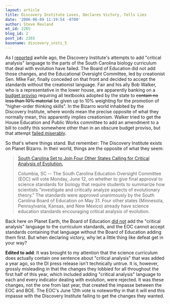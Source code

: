 ```yaml
---
layout: article
title: Discovery Institute Loses, Declares Victory, Tells Lies
date: '2006-06-09 11:19:54 -0700'
author: Steve Reuland
mt_id: 2265
blog_id: 2
post_id: 2265
basename: discovery_insti_5
---
```

<img src="http://www.hillcity-comics.com/graphic_novels/new_graphic_novel289.jpg" alt="" style="float:left;" />  As I [reported](/archives/2006/05/update-on-south.html) awhile ago, the Discovery Institute's attempts to add "critical analysis" language to the parts of the South Carolina biology curriculum that deal with evolution have failed.  The Board of Education did not add those changes, and the Educational Oversight Committee, led by creationist Sen. Mike Fair, finally conceded on that front and decided to accept the standards without the creationist language.  Fair and his ally Bob Walker, who is a representative in the lower house, are apparently banking on a [budget proviso](http://stevereuland.blogspot.com/2006/05/update-on-budget-proviso-and-eoc.html) requiring all textbooks adopted by the state to ~~contain no less than 10% material~~ be given up to 10% weighting for the promotion of "higher-order thinking skills".  In the Bizarro world inhabited by the Discovery Institute, where words mean the precise opposite of what they normally mean, this apparently implies creationism.  Walker tried to get the House Education and Public Works committee to add an amendment to a bill to codify this somewhere other than in an obscure budget proviso, but that attempt [failed miserably](http://stevereuland.blogspot.com/2006/05/more-on-death-of-s114.html).    

So that's where things stand.  But remember:  The Discovery Institute exists on Planet Bizarro.  In their world, things are the opposite of what they seem:

> [South Carolina Set to Join Four Other States Calling for Critical Analysis of Evolution.](http://www.evolutionnews.org/2006/06/south_carolina_set_to_join_fou.html)
> 
> Columbia, SC -- The South Carolina Education Oversight Committee (EOC) will vote Monday, June 12, on whether to give final approval to science standards for biology that require students to summarize how scientists "investigate and critically analyze aspects of evolutionary theory." The standards were approved unanimously by the South Carolina Board of Education on May 31. Four other states (Minnesota, Pennsylvania, Kansas, and New Mexico) already have science education standards encouraging critical analysis of evolution.

Back here on Planet Earth, the Board of Education [did not](http://www.charleston.net/stories/?newsID=90944&amp;section=localnews) add the "critical analysis" language to the curriculum standards, and the EOC cannot accept standards containing that language without the Board of Education adding them first.  But when declaring victory, why let a little thing like defeat get in your way?    

**Edited to add**:  It was brought to my attention that the science curriculum does actually contain one sentence about "critical analysis" that was added a year ago, so the DI press release isn't technically untrue.  It is, however, grossly misleading in that the changes they lobbied for all throughout the first half of this year, which included adding "critical analysis" language to each and every indicator dealing with evolution, were rejected.  It was these changes, not the one from last year, that created the impasse between the EOC and BOE.  The EOC's June 12th vote is noteworthy in that it will end this impasse with the Discovery Institute failing to get the changes they wanted.
